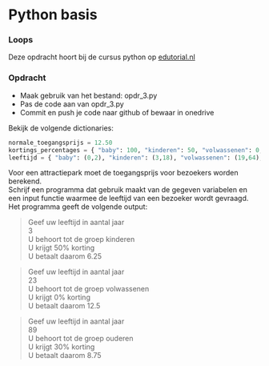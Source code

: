 # Python basis

### Loops
Deze opdracht hoort bij de cursus python op [edutorial.nl](https://www.edutorial.nl/course/python)

### Opdracht

* Maak gebruik van het bestand: opdr_3.py
* Pas de code aan van opdr_3.py
* Commit en push je code naar github of bewaar in onedrive

Bekijk de volgende dictionaries:
```python
normale_toegangsprijs = 12.50
kortings_percentages = { "baby": 100, "kinderen": 50, "volwassenen": 0, "ouderen": 30 }
leeftijd = { "baby": (0,2), "kinderen": (3,18), "volwassenen": (19,64), "ouderen": (65,150) }

```
Voor een attractiepark moet de toegangsprijs voor bezoekers worden berekend.  
Schrijf een programma dat gebruik maakt van de gegeven variabelen en een input functie waarmee de leeftijd van een bezoeker wordt gevraagd.  
Het programma geeft de volgende output:

> Geef uw leeftijd in aantal jaar  
3  
U behoort tot de groep kinderen  
U krijgt 50% korting  
U betaalt daarom 6.25  

> Geef uw leeftijd in aantal jaar   
23  
U behoort tot de groep volwassenen  
U krijgt 0% korting  
U betaalt daarom 12.5  

> Geef uw leeftijd in aantal jaar   
89  
U behoort tot de groep ouderen  
U krijgt 30% korting  
U betaalt daarom 8.75  



